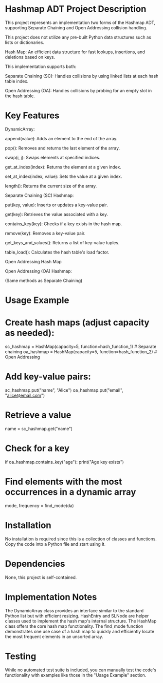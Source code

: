 # Hashmap ADT Project Description

This project represents an implementation two forms of the Hashmap ADT, supporting Separate Chaining and Open Addressing collision handling.

This project does not utilize any pre-built Python data structures such as lists or dictionaries.

Hash Map: An efficient data structure for fast lookups, insertions, and deletions based on keys.

This implementation supports both:

Separate Chaining (SC): Handles collisions by using linked lists at each hash table index.

Open Addressing (OA): Handles collisions by probing for an empty slot in the hash table.

# Key Features

DynamicArray:

append(value): Adds an element to the end of the array.

pop(): Removes and returns the last element of the array.

swap(i, j): Swaps elements at specified indices.

get_at_index(index): Returns the element at a given index.

set_at_index(index, value): Sets the value at a given index.

length(): Returns the current size of the array.

Separate Chaining (SC) Hashmap:

put(key, value): Inserts or updates a key-value pair.

get(key): Retrieves the value associated with a key.

contains_key(key): Checks if a key exists in the hash map.

remove(key): Removes a key-value pair.

get_keys_and_values(): Returns a list of key-value tuples.

table_load(): Calculates the hash table's load factor.

Open Addressing Hash Map

Open Addressing (OA) Hashmap:

(Same methods as Separate Chaining)

# Usage Example

# Create hash maps (adjust capacity as needed):
sc_hashmap = HashMap(capacity=5, function=hash_function_1)  # Separate chaining
oa_hashmap = HashMap(capacity=5, function=hash_function_2)  # Open Addressing

# Add key-value pairs:
sc_hashmap.put("name", "Alice")
oa_hashmap.put("email", "alice@email.com")

# Retrieve a value
name = sc_hashmap.get("name") 

# Check for a key
if oa_hashmap.contains_key("age"):
    print("Age key exists")

# Find elements with the most occurrences in a dynamic array
mode, frequency = find_mode(da)

# Installation

No installation is required since this is a collection of classes and functions. Copy the code into a Python file and start using it.

# Dependencies

None, this project is self-contained.

# Implementation Notes

The DynamicArray class provides an interface similar to the standard Python list but with efficient resizing.
HashEntry and SLNode are helper classes used to implement the hash map's internal structure.
The HashMap class offers the core hash map functionality.
The find_mode function demonstrates one use case of a hash map to quickly and efficiently locate the most frequent elements in an unsorted array.

# Testing

While no automated test suite is included, you can manually test the code's functionality with examples like those in the "Usage Example" section.

